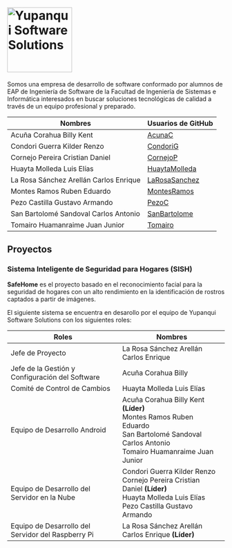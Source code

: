 # <img src="https://i.ibb.co/3WtFrfJ/logo.png" title="Yupanqui Software Solutions" height="150" />

Somos una empresa de desarrollo de software conformado por alumnos de EAP de Ingeniería de Software de la Facultad de Ingeniería de Sistemas e Informática interesados en buscar soluciones tecnológicas de calidad a través de un equipo profesional y preparado.

| Nombres | Usuarios de GitHub |
| ------ | ------ |
| Acuña Corahua Billy Kent | [AcunaC](https://github.com/AcunaC) |
| Condori Guerra Kilder Renzo | [CondoriG](https://github.com/CondoriG) |
| Cornejo Pereira Cristian Daniel | [CornejoP](https://github.com/CornejoP) |
| Huayta Molleda Luis Elías | [HuaytaMolleda](https://github.com/HuaytaMolleda) |
| La Rosa Sánchez Arellán Carlos Enrique | [LaRosaSanchez](https://github.com/larosasanchez) |
| Montes Ramos Ruben Eduardo | [MontesRamos](https://github.com/MontesRamos) |
| Pezo Castilla Gustavo Armando | [PezoC](https://github.com/PezoC) |
| San Bartolomé Sandoval Carlos Antonio | [SanBartolome](https://github.com/SanBartolome) |
| Tomairo Huamanraime Juan Junior | [Tomairo](https://github.com/Tomairo) |

## Proyectos

### Sistema Inteligente de Seguridad para Hogares (SISH)

**SafeHome** es el proyecto basado en el reconocimiento facial para la seguridad de hogares con un alto rendimiento en la identificación de rostros captados a partir de imágenes.

El siguiente sistema se encuentra en desarollo por el equipo de Yupanqui Software Solutions con los siguientes roles:

| Roles                                              | Nombres                                                                                                                               |
|----------------------------------------------------|---------------------------------------------------------------------------------------------------------------------------------------|
| Jefe de Proyecto                                   | La Rosa Sánchez Arellán Carlos Enrique                                                                                                |
| Jefe de la Gestión y Configuración del Software              | Acuña Corahua Billy                                                                                                        |
| Comité de Control de Cambios                       | Huayta Molleda Luis Elías                                                                                                             |
| Equipo de Desarrollo Android                       | Acuña Corahua Billy Kent **(Líder)**<br>Montes Ramos Ruben Eduardo <br>San Bartolomé Sandoval Carlos Antonio <br>Tomairo Huamanraime Juan Junior |
| Equipo de Desarrollo del Servidor en la Nube       | Condori Guerra Kilder Renzo <br>Cornejo Pereira Cristian Daniel **(Líder)**<br>Huayta Molleda Luis Elías <br>Pezo Castilla Gustavo Armando       |
| Equipo de Desarrollo del Servidor del Raspberry Pi | La Rosa Sánchez Arellán Carlos Enrique **(Líder)**                                                                                               |



